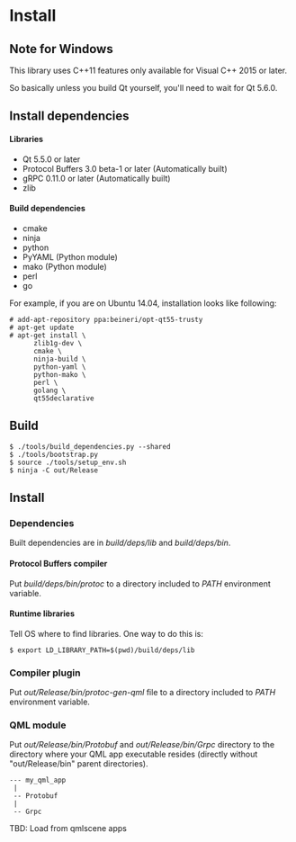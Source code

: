 Install
================================================================================

Note for Windows
--------------------------------------------------------------------------------

This library uses C++11 features only available for Visual C++ 2015 or later.

So basically unless you build Qt yourself, you'll need to wait for Qt 5.6.0.


Install dependencies
--------------------------------------------------------------------------------

#### Libraries

* Qt 5.5.0 or later
* Protocol Buffers 3.0 beta-1 or later (Automatically built)
* gRPC 0.11.0 or later (Automatically built)
* zlib

#### Build dependencies

* cmake
* ninja
* python
* PyYAML (Python module)
* mako (Python module)
* perl
* go

For example, if you are on Ubuntu 14.04, installation looks like following:

```
# add-apt-repository ppa:beineri/opt-qt55-trusty
# apt-get update
# apt-get install \
      zlib1g-dev \
      cmake \
      ninja-build \
      python-yaml \
      python-mako \
      perl \
      golang \
      qt55declarative
```


Build
--------------------------------------------------------------------------------

```
$ ./tools/build_dependencies.py --shared
$ ./tools/bootstrap.py
$ source ./tools/setup_env.sh
$ ninja -C out/Release
```


Install
--------------------------------------------------------------------------------

### Dependencies

Built dependencies are in *build/deps/lib* and *build/deps/bin*.

#### Protocol Buffers compiler

Put *build/deps/bin/protoc* to a directory included to *PATH* environment variable.

#### Runtime libraries

Tell OS where to find libraries. One way to do this is:

```
$ export LD_LIBRARY_PATH=$(pwd)/build/deps/lib
```

### Compiler plugin

Put *out/Release/bin/protoc-gen-qml* file to a directory included to *PATH* environment variable.

### QML module

Put *out/Release/bin/Protobuf* and *out/Release/bin/Grpc* directory to the directory
where your QML app executable resides (directly without "out/Release/bin" parent directories).

```
--- my_qml_app
 |
 -- Protobuf
 |
 -- Grpc
```

TBD: Load from qmlscene apps
